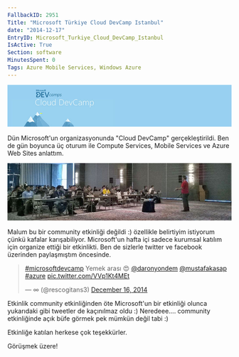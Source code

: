 ```yaml
---
FallbackID: 2951
Title: "Microsoft Türkiye Cloud DevCamp Istanbul"
date: "2014-12-17"
EntryID: Microsoft_Turkiye_Cloud_DevCamp_Istanbul
IsActive: True
Section: software
MinutesSpent: 0
Tags: Azure Mobile Services, Windows Azure
---
```

![](media/Microsoft_Turkiye_Cloud_DevCamp_Istanbul/devcamp.jpg)

Dün Microsoft'un organizasyonunda "Cloud DevCamp" gerçekleştirildi. Ben de gün boyunca üç oturum ile Compute Services, Mobile Services ve Azure Web Sites anlattım. 

![](media/Microsoft_Turkiye_Cloud_DevCamp_Istanbul/azurecamp.jpg)

Malum bu bir community etkinliği değildi :) özellikle belirtiyim istiyorum çünkü kafalar karışabiliyor. Microsoft'un hafta içi sadece kurumsal katılım için organize ettiği bir etkinlikti. Ben de sizlerle twitter ve facebook üzerinden paylaşmıştım öncesinde. 

<blockquote class="twitter-tweet" data-partner="tweetdeck"><p><a href="https://twitter.com/hashtag/microsoftdevcamp?src=hash">#microsoftdevcamp</a> Yemek arası 😍 <a href="https://twitter.com/daronyondem">@daronyondem</a>  <a href="https://twitter.com/mustafakasap">@mustafakasap</a> <a href="https://twitter.com/hashtag/azure?src=hash">#azure</a> <a href="http://t.co/VVp1Kt4MEt">pic.twitter.com/VVp1Kt4MEt</a></p>&mdash; ∞ (@rescogitans3) <a href="https://twitter.com/rescogitans3/status/544827551391444992">December 16, 2014</a></blockquote>
<script async src="//platform.twitter.com/widgets.js" charset="utf-8"></script>

Etkinlik community etkinliğinden öte Microsoft'un bir etkinliği olunca yukarıdaki gibi tweetler de kaçınılmaz oldu :) Neredeee.... community etkinliğinde açık büfe görmek pek mümkün değil tabi :) 

Etkinliğe katılan herkese çok teşekkürler. 

Görüşmek üzere!
